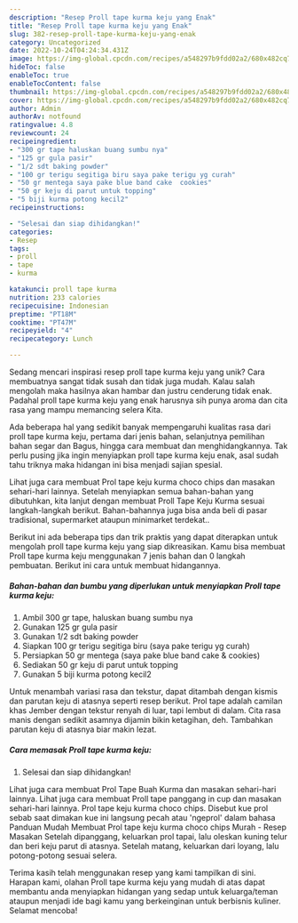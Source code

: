 ```yaml
---
description: "Resep Proll tape kurma keju yang Enak"
title: "Resep Proll tape kurma keju yang Enak"
slug: 382-resep-proll-tape-kurma-keju-yang-enak
category: Uncategorized
date: 2022-10-24T04:24:34.431Z
image: https://img-global.cpcdn.com/recipes/a548297b9fdd02a2/680x482cq70/proll-tape-kurma-keju-foto-resep-utama.jpg
hideToc: false
enableToc: true
enableTocContent: false
thumbnail: https://img-global.cpcdn.com/recipes/a548297b9fdd02a2/680x482cq70/proll-tape-kurma-keju-foto-resep-utama.jpg
cover: https://img-global.cpcdn.com/recipes/a548297b9fdd02a2/680x482cq70/proll-tape-kurma-keju-foto-resep-utama.jpg
author: Admin
authorAv: notfound
ratingvalue: 4.8
reviewcount: 24
recipeingredient:
- "300 gr tape haluskan buang sumbu nya"
- "125 gr gula pasir"
- "1/2 sdt baking powder"
- "100 gr terigu segitiga biru saya pake terigu yg curah"
- "50 gr mentega saya pake blue band cake  cookies"
- "50 gr keju di parut untuk topping"
- "5 biji kurma potong kecil2"
recipeinstructions:

- "Selesai dan siap dihidangkan!"
categories:
- Resep
tags:
- proll
- tape
- kurma

katakunci: proll tape kurma 
nutrition: 233 calories
recipecuisine: Indonesian
preptime: "PT18M"
cooktime: "PT47M"
recipeyield: "4"
recipecategory: Lunch

---
```





Sedang mencari inspirasi resep proll tape kurma keju yang unik? Cara membuatnya sangat tidak susah dan tidak juga mudah. Kalau salah mengolah maka hasilnya akan hambar dan justru cenderung tidak enak. Padahal proll tape kurma keju yang enak harusnya sih punya aroma dan cita rasa yang mampu memancing selera Kita.





Ada beberapa hal yang sedikit banyak mempengaruhi kualitas rasa dari proll tape kurma keju, pertama dari jenis bahan, selanjutnya pemilihan bahan segar dan Bagus, hingga cara membuat dan menghidangkannya. Tak perlu pusing jika ingin menyiapkan proll tape kurma keju enak,      asal sudah tahu triknya maka hidangan ini bisa menjadi sajian spesial.














Lihat juga cara membuat Prol tape keju kurma choco chips dan masakan sehari-hari lainnya. Setelah menyiapkan semua bahan-bahan yang dibutuhkan, kita lanjut dengan membuat Proll Tape Keju Kurma sesuai langkah-langkah berikut. Bahan-bahannya juga bisa anda beli di pasar tradisional, supermarket ataupun minimarket terdekat..






Berikut ini ada beberapa tips dan trik praktis yang dapat diterapkan untuk mengolah proll tape kurma keju yang siap dikreasikan. Kamu bisa membuat Proll tape kurma keju menggunakan 7 jenis bahan dan 0 langkah pembuatan. Berikut ini cara untuk membuat hidangannya.

<!--inarticleads1-->

##### Bahan-bahan dan bumbu yang diperlukan untuk menyiapkan Proll tape kurma keju:

1. Ambil 300 gr tape, haluskan buang sumbu nya
1. Gunakan 125 gr gula pasir
1. Gunakan 1/2 sdt baking powder
1. Siapkan 100 gr terigu segitiga biru (saya pake terigu yg curah)
1. Persiapkan 50 gr mentega (saya pake blue band cake &amp; cookies)
1. Sediakan 50 gr keju di parut untuk topping
1. Gunakan 5 biji kurma potong kecil2


Untuk menambah variasi rasa dan tekstur, dapat ditambah dengan kismis dan parutan keju di atasnya seperti resep berikut. Prol tape adalah camilan khas Jember dengan tekstur renyah di luar, tapi lembut di dalam. Cita rasa manis dengan sedikit asamnya dijamin bikin ketagihan, deh. Tambahkan parutan keju di atasnya biar makin lezat. 

<!--inarticleads2-->

##### Cara memasak Proll tape kurma keju:


1. Selesai dan siap dihidangkan!

Lihat juga cara membuat Prol Tape Buah Kurma dan masakan sehari-hari lainnya. Lihat juga cara membuat Proll tape panggang in cup dan masakan sehari-hari lainnya. Prol tape keju kurma choco chips. Disebut kue prol sebab saat dimakan kue ini langsung pecah atau &#39;ngeprol&#39; dalam bahasa Panduan Mudah Membuat Prol tape keju kurma choco chips Murah - Resep Masakan Setelah dipanggang, keluarkan prol tapai, lalu oleskan kuning telur dan beri keju parut di atasnya. Setelah matang, keluarkan dari loyang, lalu potong-potong sesuai selera. 

Terima kasih telah menggunakan resep yang kami tampilkan di sini. Harapan kami, olahan Proll tape kurma keju yang mudah di atas dapat membantu anda menyiapkan hidangan yang sedap untuk keluarga/teman ataupun menjadi ide bagi kamu yang berkeinginan untuk berbisnis kuliner. Selamat mencoba!
